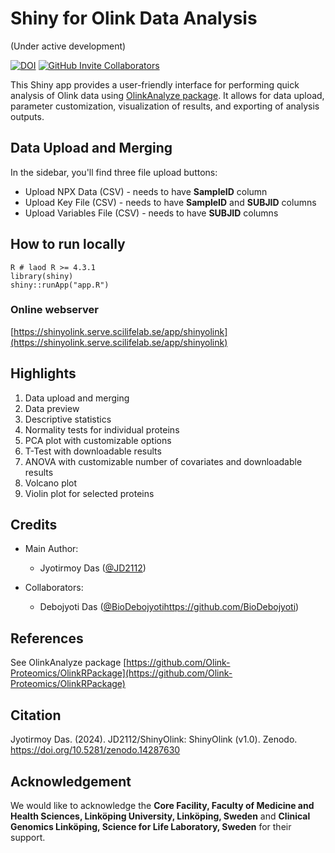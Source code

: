 # Shiny for Olink Data Analysis
(Under active development)

[![DOI](https://zenodo.org/badge/DOI/10.5281/zenodo.14287630.svg)](https://doi.org/10.5281/zenodo.14287630)
[![GitHub Invite Collaborators](https://img.shields.io/badge/Invite-Collaborators-blue?style=for-the-badge&logo=github)](https://github.com/JD2112/ShinyWGCNA/settings/access)

This Shiny app provides a user-friendly interface for performing quick analysis of Olink data using [OlinkAnalyze package](https://github.com/Olink-Proteomics/OlinkRPackage). It allows for data upload, parameter customization, visualization of results, and exporting of analysis outputs.

## Data Upload and Merging
In the sidebar, you'll find three file upload buttons:
  - Upload NPX Data (CSV) - needs to have **SampleID** column
  - Upload Key File (CSV) - needs to have **SampleID** and **SUBJID** columns
  - Upload Variables File (CSV) - needs to have **SUBJID** columns

## How to run locally
```
R # laod R >= 4.3.1
library(shiny)
shiny::runApp("app.R")
```

### Online webserver

[https://shinyolink.serve.scilifelab.se/app/shinyolink](https://shinyolink.serve.scilifelab.se/app/shinyolink)

## Highlights

1. Data upload and merging
2. Data preview
3. Descriptive statistics
4. Normality tests for individual proteins
5. PCA plot with customizable options
6. T-Test with downloadable results
7. ANOVA with customizable number of covariates and downloadable results
8. Volcano plot
9. Violin plot for selected proteins


## Credits
- Main Author: 
    - Jyotirmoy Das ([@JD2112](https://github.com/JD2112))

- Collaborators: 
    - Debojyoti Das ([@BioDebojyoti]()https://github.com/BioDebojyoti)

## References
See OlinkAnalyze package [https://github.com/Olink-Proteomics/OlinkRPackage](https://github.com/Olink-Proteomics/OlinkRPackage)

## Citation

Jyotirmoy Das. (2024). JD2112/ShinyOlink: ShinyOlink (v1.0). Zenodo. https://doi.org/10.5281/zenodo.14287630

## Acknowledgement

We would like to acknowledge the **Core Facility, Faculty of Medicine and Health Sciences, Linköping University, Linköping, Sweden** and **Clinical Genomics Linköping, Science for Life Laboratory, Sweden** for their support. 
